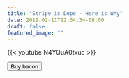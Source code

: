 ```yaml
---
title: "Stripe is Dope - Here is Why"
date: 2019-02-11T22:34:34-08:00
draft: false
featured_image: ""
---
```


{{< youtube N4YQuA0txuc >}}

<button
    class="snipcart-add-item"
    data-item-id="2"
    data-item-name="Bacon"
    data-item-price="3.00"
    data-item-weight="20"
    data-item-url="http://bretwardjames.com/blog.stripe_ftw"
    data-item-description="Some fresh bacon">
        Buy bacon
</button>